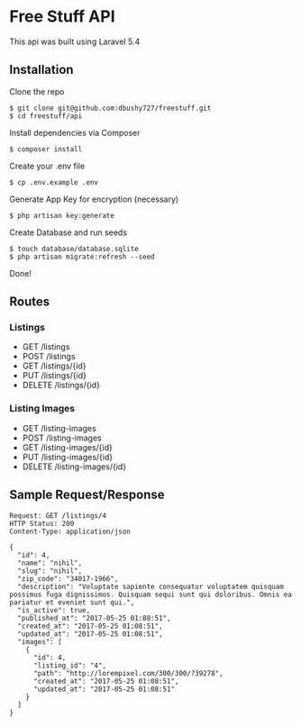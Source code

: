 # Free Stuff API
This api was built using Laravel 5.4

## Installation
Clone the repo

    $ git clone git@github.com:dbushy727/freestuff.git
    $ cd freestuff/api

Install dependencies via Composer

    $ composer install

Create your .env file

    $ cp .env.example .env

Generate App Key for encryption (necessary)

    $ php artisan key:generate

Create Database and run seeds

    $ touch database/database.sqlite
    $ php artisan migrate:refresh --seed

Done!


## Routes

### Listings
- GET /listings
- POST /listings
- GET /listings/{id}
- PUT /listings/{id}
- DELETE /listings/{id}

### Listing Images
- GET /listing-images
- POST /listing-images
- GET /listing-images/{id}
- PUT /listing-images/{id}
- DELETE /listing-images/{id}


## Sample Request/Response

    Request: GET /listings/4
    HTTP Status: 200
    Content-Type: application/json

    {
      "id": 4,
      "name": "nihil",
      "slug": "nihil",
      "zip_code": "34017-1966",
      "description": "Voluptate sapiente consequatur voluptatem quisquam possimus fuga dignissimos. Quisquam sequi sunt qui doloribus. Omnis ea pariatur et eveniet sunt qui.",
      "is_active": true,
      "published_at": "2017-05-25 01:08:51",
      "created_at": "2017-05-25 01:08:51",
      "updated_at": "2017-05-25 01:08:51",
      "images": [
        {
          "id": 4,
          "listing_id": "4",
          "path": "http://lorempixel.com/300/300/?39278",
          "created_at": "2017-05-25 01:08:51",
          "updated_at": "2017-05-25 01:08:51"
        }
      ]
    }
